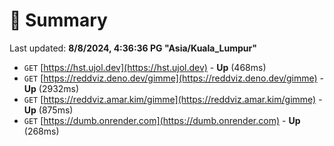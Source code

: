 # 📖 Summary
Last updated: **8/8/2024, 4:36:36 PG "Asia/Kuala_Lumpur"**

- `GET` [https://hst.ujol.dev](https://hst.ujol.dev) - **Up** (468ms)
- `GET` [https://reddviz.deno.dev/gimme](https://reddviz.deno.dev/gimme) - **Up** (2932ms)
- `GET` [https://reddviz.amar.kim/gimme](https://reddviz.amar.kim/gimme) - **Up** (875ms)
- `GET` [https://dumb.onrender.com](https://dumb.onrender.com) - **Up** (268ms)
